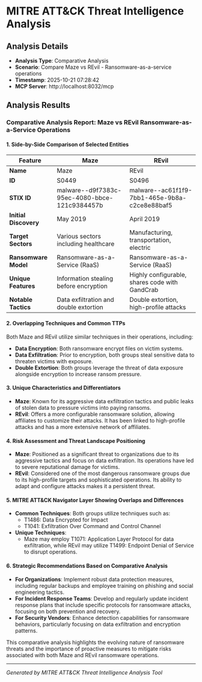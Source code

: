 # MITRE ATT&CK Threat Intelligence Analysis

## Analysis Details
- **Analysis Type**: Comparative Analysis
- **Scenario**: Compare Maze vs REvil - Ransomware-as-a-service operations
- **Timestamp**: 2025-10-21 07:28:42
- **MCP Server**: http://localhost:8032/mcp

## Analysis Results

### Comparative Analysis Report: Maze vs REvil Ransomware-as-a-Service Operations

#### 1. Side-by-Side Comparison of Selected Entities

| Feature                | Maze                                      | REvil                                     |
|------------------------|-------------------------------------------|-------------------------------------------|
| **Name**               | Maze                                      | REvil                                     |
| **ID**                 | S0449                                     | S0496                                     |
| **STIX ID**            | malware--d9f7383c-95ec-4080-bbce-121c9384457b | malware--ac61f1f9-7bb1-465e-9b8a-c2ce8e88baf5 |
| **Initial Discovery**  | May 2019                                 | April 2019                               |
| **Target Sectors**     | Various sectors including healthcare      | Manufacturing, transportation, electric   |
| **Ransomware Model**   | Ransomware-as-a-Service (RaaS)          | Ransomware-as-a-Service (RaaS)          |
| **Unique Features**     | Information stealing before encryption    | Highly configurable, shares code with GandCrab |
| **Notable Tactics**    | Data exfiltration and double extortion   | Double extortion, high-profile attacks    |

#### 2. Overlapping Techniques and Common TTPs
Both Maze and REvil utilize similar techniques in their operations, including:
- **Data Encryption**: Both ransomware encrypt files on victim systems.
- **Data Exfiltration**: Prior to encryption, both groups steal sensitive data to threaten victims with exposure.
- **Double Extortion**: Both groups leverage the threat of data exposure alongside encryption to increase ransom pressure.

#### 3. Unique Characteristics and Differentiators
- **Maze**: Known for its aggressive data exfiltration tactics and public leaks of stolen data to pressure victims into paying ransoms.
- **REvil**: Offers a more configurable ransomware solution, allowing affiliates to customize their attacks. It has been linked to high-profile attacks and has a more extensive network of affiliates.

#### 4. Risk Assessment and Threat Landscape Positioning
- **Maze**: Positioned as a significant threat to organizations due to its aggressive tactics and focus on data exfiltration. Its operations have led to severe reputational damage for victims.
- **REvil**: Considered one of the most dangerous ransomware groups due to its high-profile targets and sophisticated operations. Its ability to adapt and configure attacks makes it a persistent threat.

#### 5. MITRE ATT&CK Navigator Layer Showing Overlaps and Differences
- **Common Techniques**: Both groups utilize techniques such as:
  - T1486: Data Encrypted for Impact
  - T1041: Exfiltration Over Command and Control Channel
- **Unique Techniques**: 
  - Maze may employ T1071: Application Layer Protocol for data exfiltration, while REvil may utilize T1499: Endpoint Denial of Service to disrupt operations.

#### 6. Strategic Recommendations Based on Comparative Analysis
- **For Organizations**: Implement robust data protection measures, including regular backups and employee training on phishing and social engineering tactics.
- **For Incident Response Teams**: Develop and regularly update incident response plans that include specific protocols for ransomware attacks, focusing on both prevention and recovery.
- **For Security Vendors**: Enhance detection capabilities for ransomware behaviors, particularly focusing on data exfiltration and encryption patterns.

This comparative analysis highlights the evolving nature of ransomware threats and the importance of proactive measures to mitigate risks associated with both Maze and REvil ransomware operations.

---
*Generated by MITRE ATT&CK Threat Intelligence Analysis Tool*
